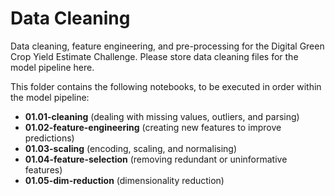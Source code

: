 # Data Cleaning

Data cleaning, feature engineering, and pre-processing for the Digital Green Crop Yield Estimate Challenge. Please store data cleaning files for the model pipeline here.

This folder contains the following notebooks, to be executed in order within the model pipeline:

- **01.01-cleaning** (dealing with missing values, outliers, and parsing)
- **01.02-feature-engineering** (creating new features to improve predictions)
- **01.03-scaling** (encoding, scaling, and normalising)
- **01.04-feature-selection** (removing redundant or uninformative features)
- **01.05-dim-reduction** (dimensionality reduction)

